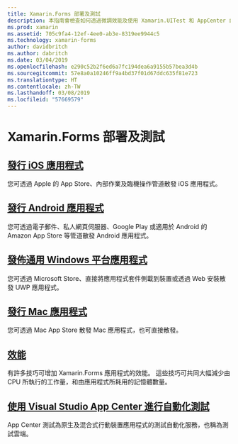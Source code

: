 ```yaml
---
title: Xamarin.Forms 部署及測試
description: 本指南會檢查如何透過微調效能及使用 Xamarin.UITest 和 AppCenter 自動化測試，穩定 Xamarin.Forms 應用程式。
ms.prod: xamarin
ms.assetid: 705c9fa4-12ef-4ee0-ab3e-8319ee9944c5
ms.technology: xamarin-forms
author: davidbritch
ms.author: dabritch
ms.date: 03/04/2019
ms.openlocfilehash: e290c52b2f6ed6a7fc194dea6a9155b57bea3d4b
ms.sourcegitcommit: 57e8a0a10246ff9a4bd37f01d67ddc635f81e723
ms.translationtype: HT
ms.contentlocale: zh-TW
ms.lasthandoff: 03/08/2019
ms.locfileid: "57669579"
---
```

# <a name="xamarinforms-deployment-and-testing"></a>Xamarin.Forms 部署及測試

## <a name="publishing-ios-appsiosdeploy-testapp-distributionindexmd"></a>[發行 iOS 應用程式](~/ios/deploy-test/app-distribution/index.md)

您可透過 Apple 的 App Store、內部作業及臨機操作管道散發 iOS 應用程式。

## <a name="publishing-android-appsandroiddeploy-testpublishingindexmd"></a>[發行 Android 應用程式](~/android/deploy-test/publishing/index.md)

您可透過電子郵件、私人網頁伺服器、Google Play 或適用於 Android 的 Amazon App Store 等管道散發 Android 應用程式。

## <a name="publishing-universal-windows-platform-appswindowsuwppackaging"></a>[發佈通用 Windows 平台應用程式](/windows/uwp/packaging/)

您可透過 Microsoft Store、直接將應用程式套件側載到裝置或透過 Web 安裝散發 UWP 應用程式。

## <a name="publishing-mac-appsmacdeploy-testpublishing-to-the-app-storeindexmd"></a>[發行 Mac 應用程式](~/mac/deploy-test/publishing-to-the-app-store/index.md)

您可透過 Mac App Store 散發 Mac 應用程式，也可直接散發。

## <a name="performanceperformancemd"></a>[效能](performance.md)

有許多技巧可增加 Xamarin.Forms 應用程式的效能。 這些技巧可共同大幅減少由 CPU 所執行的工作量，和由應用程式所耗用的記憶體數量。

## <a name="automated-testing-with-visual-studio-app-centerappcentertest-cloud"></a>[使用 Visual Studio App Center 進行自動化測試](/appcenter/test-cloud/)

App Center 測試為原生及混合式行動裝置應用程式的測試自動化服務，也稱為測試雲端。
